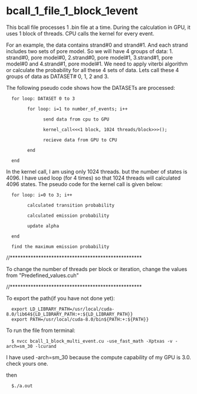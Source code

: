
# bcall_1_file_1_block_1event


This bcall file processes 1 .bin file at a time. During the calculation in GPU, it uses 1 block of threads. CPU calls the kernel for every event. 

For an example, the data contains strand#0 and strand#1. And each strand includes two sets of pore model. So we will have 4 groups of data: 1. strand#0, pore model#0, 2.strand#0, pore model#1, 3.strand#1, pore model#0 and 4.strand#1, pore model#1. We need to apply viterbi algorithm or calculate the probability for all these 4 sets of data. Lets call these 4 groups of data as DATASET# 0, 1, 2 and 3. 

The following pseudo code shows how the DATASETs are processed:

      for loop: DATASET 0 to 3

            for loop: i=1 to number_of_events; i++
      
                  send data from cpu to GPU
              
                  kernel_call<<<1 block, 1024 threads/block>>>();
              
                  recieve data from GPU to CPU
              
            end
      
      end 



In the kernel call, I am using only 1024 threads. but the number of states is 4096. I have used loop  (for 4 times) so that 1024 threads will calculated 4096 states. The pseudo code for the kernel call is given below:

      for loop: i=0 to 3; i++

            calculated transition probability
        
            calculated emission probability
        
            update alpha
        
      end

      find the maximum emission probability


//***************************************************

To change the number of threads per block or iteration, change the values from "Predefined_values.cuh" 


//***************************************************

To export the path(if you have not done yet):

      export LD_LIBRARY_PATH=/usr/local/cuda-8.0/lib64${LD_LIBRARY_PATH:+:${LD_LIBRARY_PATH}}
      export PATH=/usr/local/cuda-8.0/bin${PATH:+:${PATH}}

To run the file from terminal:

      $ nvcc bcall_1_block_multi_event.cu -use_fast_math -Xptxas -v -arch=sm_30 -lcurand 

I have used -arch=sm_30 because the compute capability of my GPU is 3.0. check yours one. 

then

      $./a.out



